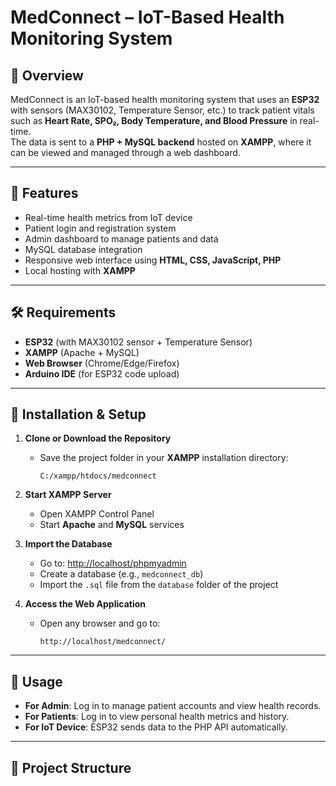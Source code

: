 # MedConnect – IoT-Based Health Monitoring System

## 📌 Overview
MedConnect is an IoT-based health monitoring system that uses an **ESP32** with sensors (MAX30102, Temperature Sensor, etc.) to track patient vitals such as **Heart Rate, SPO₂, Body Temperature, and Blood Pressure** in real-time.  
The data is sent to a **PHP + MySQL backend** hosted on **XAMPP**, where it can be viewed and managed through a web dashboard.

---

## 🚀 Features
- Real-time health metrics from IoT device
- Patient login and registration system
- Admin dashboard to manage patients and data
- MySQL database integration
- Responsive web interface using **HTML, CSS, JavaScript, PHP**
- Local hosting with **XAMPP**

---

## 🛠 Requirements
- **ESP32** (with MAX30102 sensor + Temperature Sensor)
- **XAMPP** (Apache + MySQL)
- **Web Browser** (Chrome/Edge/Firefox)
- **Arduino IDE** (for ESP32 code upload)

---

## 📂 Installation & Setup

1. **Clone or Download the Repository**
   - Save the project folder in your **XAMPP** installation directory:
     ```
     C:/xampp/htdocs/medconnect
     ```

2. **Start XAMPP Server**
   - Open XAMPP Control Panel  
   - Start **Apache** and **MySQL** services

3. **Import the Database**
   - Go to: [http://localhost/phpmyadmin](http://localhost/phpmyadmin)  
   - Create a database (e.g., `medconnect_db`)  
   - Import the `.sql` file from the `database` folder of the project

4. **Access the Web Application**
   - Open any browser and go to:
     ```
     http://localhost/medconnect/
     ```

---

## 📜 Usage
- **For Admin**: Log in to manage patient accounts and view health records.
- **For Patients**: Log in to view personal health metrics and history.
- **For IoT Device**: ESP32 sends data to the PHP API automatically.

---

## 📁 Project Structure
